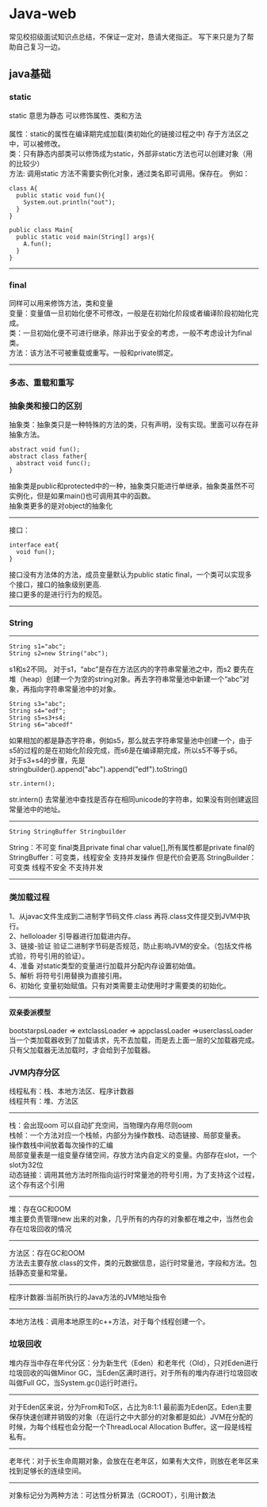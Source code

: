 # Java-web
常见校招级面试知识点总结，不保证一定对，恳请大佬指正。 写下来只是为了帮助自己复习一边。

## java基础

### static
static 意思为静态 可以修饰属性、类和方法<br>
<br>
属性：static的属性在编译期完成加载(类初始化的链接过程之中) 存于方法区之中，可以被修改。
<br>
类：只有静态内部类可以修饰成为static，外部非static方法也可以创建对象（用的比较少）
<br>
方法: 调用static 方法不需要实例化对象，通过类名即可调用。保存在。 例如：
```
class A{
  public static void fun(){
    System.out.println("out");
  }
}

public class Main{
  public static void main(String[] args){
    A.fun();
  }
}
```
***

### final
同样可以用来修饰方法，类和变量<br>
变量：变量值一旦初始化便不可修改，一般是在初始化阶段或者编译阶段初始化完成。<br>
类：一旦初始化便不可进行继承，除非出于安全的考虑，一般不考虑设计为final类。<br>
方法：该方法不可被重载或重写。一般和private绑定。
***

### 多态、重载和重写

### 抽象类和接口的区别
抽象类：抽象类只是一种特殊的方法的类，只有声明，没有实现。里面可以存在非抽象方法。
```
abstract void fun();
abstract class father{
  abstract void func();
}
```
抽象类是public和protected中的一种，抽象类只能进行单继承，抽象类虽然不可实例化，但是如果main()也可调用其中的函数。<br>
抽象类更多的是对object的抽象化
***
接口：
```
interface eat{
  void fun();
}
``` 
接口没有方法体的方法，成员变量默认为public static final，一个类可以实现多个接口，接口的抽象级别更高. <br>
接口更多的是进行行为的规范。
***
### String
***
```
String s1="abc";
String s2=new String("abc");
```
s1和s2不同。 对于s1，“abc”是存在方法区内的字符串常量池之中，而s2 要先在堆（heap）创建一个为空的string对象。再去字符串常量池中新建一个“abc”对象，再指向字符串常量池中的对象。

```
String s3="abc";
String s4="edf";
String s5=s3+s4;
String s6="abcedf"
```
如果相加的都是静态字符串，例如s5，那么就去字符串常量池中创建一个，由于s5的过程的是在初始化阶段完成，而s6是在编译期完成，所以s5不等于s6。<br>
对于s3+s4的步骤，先是stringbuilder().append("abc").append("edf").toString()

```
str.intern();
```
str.intern() 去常量池中查找是否存在相同unicode的字符串，如果没有则创建返回常量池中的地址。
***
```
String StringBuffer Stringbuilder
```
String：不可变 final类且private final char value[],所有属性都是private final的
StringBuffer：可变类，线程安全 支持并发操作 但是代价会更高
StringBuilder：可变类 线程不安全 不支持并发
***

### 类加载过程

1、从javac文件生成到二进制字节码文件.class 再将.class文件提交到JVM中执行。<br>
2、helloloader 引导器进行加载进内存。<br>
3、链接-验证 验证二进制字节码是否规范，防止影响JVM的安全。（包括文件格式验，符号引用的验证）。<br>
4、准备 对static类型的变量进行加载并分配内存设置初始值。<br>
5、解析 将符号引用替换为直接引用。<br>
6、初始化 变量初始赋值。只有对类需要主动使用时才需要类的初始化。 <br>
***
#### 双亲委派模型
bootstarpsLoader => extclassLoader => appclassLoader =>userclassLoader <br>
当一个类加载器收到了加载请求，先不去加载，而是去上面一层的父加载器完成。只有父加载器无法加载时，才会给到子加载器。

### JVM内存分区
线程私有：栈、本地方法区、程序计数器<br>
线程共有：堆、方法区
***
栈：会出现oom 可以自动扩充空间，当物理内存用尽则oom<br>
栈帧：一个方法对应一个栈帧，内部分为操作数栈、动态链接、局部变量表。<br>
操作数栈中间放着每次操作的汇编<br>
局部变量表是一组变量存储空间，存放方法内自定义的变量。内部存在slot，一个slot为32位<br>
动态链接：调用其他方法时所指向运行时常量池的符号引用，为了支持这个过程，这个存有这个引用<br>

***
堆：存在GC和OOM<br>
堆主要负责管理new 出来的对象，几乎所有的内存的对象都在堆之中，当然也会存在垃圾回收的情况

***
方法区：存在GC和OOM<br>
方法去主要存放.class的文件，类的元数据信息，运行时常量池，字段和方法。包括静态变量和常量。

***
程序计数器:当前所执行的Java方法的JVM地址指令
***
本地方法栈：调用本地原生的c++方法，对于每个线程创建一个。

### 垃圾回收
堆内存当中存在年代分区：分为新生代（Eden）和老年代（Old），只对Eden进行垃圾回收的叫做Minor GC，当Eden区满时进行。对于所有的堆内存进行垃圾回收叫做Full GC，当System.gc()运行时进行。
***
对于Eden区来说，分为From和To区，占比为8:1:1 最前面为Eden区。Eden主要保存快速创建并销毁的对象（在运行之中大部分的对象都是如此）JVM在分配的时候，为每个线程也会分配一个ThreadLocal Allocation Buffer。这一段是线程私有。
***
老年代：对于长生命周期对象，会放在在老年区，如果有大文件，则放在老年区来找到足够长的连续空间。
*** 
对象标记分为两种方法：可达性分析算法（GCROOT），引用计数法


